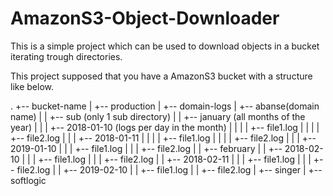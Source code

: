 # AmazonS3-Object-Downloader
This is a simple project which can be used to download objects in a bucket iterating trough directories.

This project supposed that you have a AmazonS3 bucket with a structure like below.

.
+-- bucket-name
|   +-- production
    |   +-- domain-logs
        |   +-- abanse(domain name)
        |   |   +-- sub (only 1 sub directory)
        |       |   +-- january (all months of the year)
        |       |   |   +-- 2018-01-10 (logs per day in the month)
        |       |   |   |   +-- file1.log
        |       |   |   |   +-- file2.log
        |       |   |   +-- 2018-01-11
        |       |   |   |   +-- file1.log
        |       |   |   |   +-- file2.log
        |       |   |   +-- 2019-01-10
        |       |       |   +-- file1.log
        |       |       |   +-- file2.log
        |       |   +-- february
        |           |   +-- 2018-02-10
        |           |   |   +-- file1.log
        |           |   |   +-- file2.log
        |           |   +-- 2018-02-11
        |           |   |   +-- file1.log
        |           |   |   +-- file2.log
        |           |   +-- 2019-02-10
        |               |   +-- file1.log
        |               |   +-- file2.log
        |   +-- singer
        |   +-- softlogic
